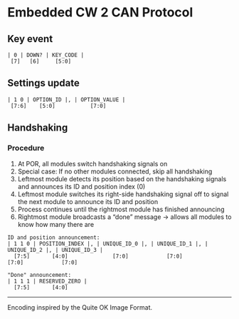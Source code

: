 # Embedded CW 2 CAN Protocol

## Key event

```
| 0 | DOWN? | KEY_CODE |
 [7]   [6]     [5:0]
```

## Settings update

```
| 1 0 | OPTION_ID |, | OPTION_VALUE |
 [7:6]    [5:0]           [7:0]
```

## Handshaking

### Procedure

1. At POR, all modules switch handshaking signals on
2. Special case: If no other modules connected, skip all handshaking
3. Leftmost module detects its position based on the handshaking signals and announces its ID and position index (0)
4. Leftmost module switches its right-side handshaking signal off to signal the next module to announce its ID and position
5. Process continues until the rightmost module has finished announcing
6. Rightmost module broadcasts a “done” message → allows all modules to know how many there are

```
ID and position announcement:
| 1 1 0 | POSITION_INDEX |, | UNIQUE_ID_0 |, | UNIQUE_ID_1 |, | UNIQUE_ID_2 |, | UNIQUE_ID_3 |
  [7:5]       [4:0]              [7:0]            [7:0]            [7:0]            [7:0]
```

```
"Done" announcement:
| 1 1 1 | RESERVED_ZERO |
  [7:5]       [4:0]
```

---

Encoding inspired by the Quite OK Image Format. 
